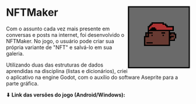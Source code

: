 # NFTMaker <img src="icon.png" width="170px" align="right" style='margin=0'>
Com o assunto cada vez mais presente em conversas e posts na internet, foi desenvolvido o NFTMaker. No jogo, o usuário pode criar sua própria variante de "NFT" e salvá-lo em sua galeria.


Utilizando duas das estruturas de dados aprendidas na disciplina (listas e dicionários), criei o aplicativo na engine Godot, com o auxílio do software Aseprite para a parte gráfica.

**⬇ Link das versões do jogo (Android/Windows):**
